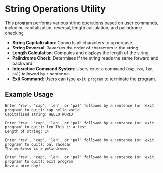 # String Operations Utility

This program performs various string operations based on user commands, including capitalization, reversal, length calculation, and palindrome checking.

- **String Capitalization**: Converts all characters to uppercase.
- **String Reversal**: Reverses the order of characters in the string.
- **Length Calculation**: Computes and displays the length of the string.
- **Palindrome Check**: Determines if the string reads the same forward and backward.
- **Interactive Command System**: Users enter a command (`cap`, `rev`, `len`, `pal`) followed by a sentence.
- **Exit Command**: Users can type `exit program` to terminate the program.

## Example Usage
```
Enter 'rev', 'cap', 'len', or 'pal' followed by a sentence (or 'exit program' to quit): cap hello world
Capitalized string: HELLO WORLD

Enter 'rev', 'cap', 'len', or 'pal' followed by a sentence (or 'exit program' to quit): len This is a test
Length of string: 14

Enter 'rev', 'cap', 'len', or 'pal' followed by a sentence (or 'exit program' to quit): pal racecar
The sentence is a palindrome.

Enter 'rev', 'cap', 'len', or 'pal' followed by a sentence (or 'exit program' to quit): exit program
Have a nice day!

```

